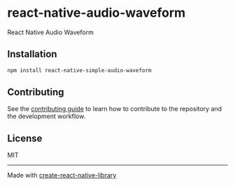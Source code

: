 # react-native-audio-waveform

React Native Audio Waveform

## Installation

```sh
npm install react-native-simple-audio-waveform
```

## Contributing

See the [contributing guide](CONTRIBUTING.md) to learn how to contribute to the repository and the development workflow.

## License

MIT

---

Made with [create-react-native-library](https://github.com/callstack/react-native-builder-bob)
